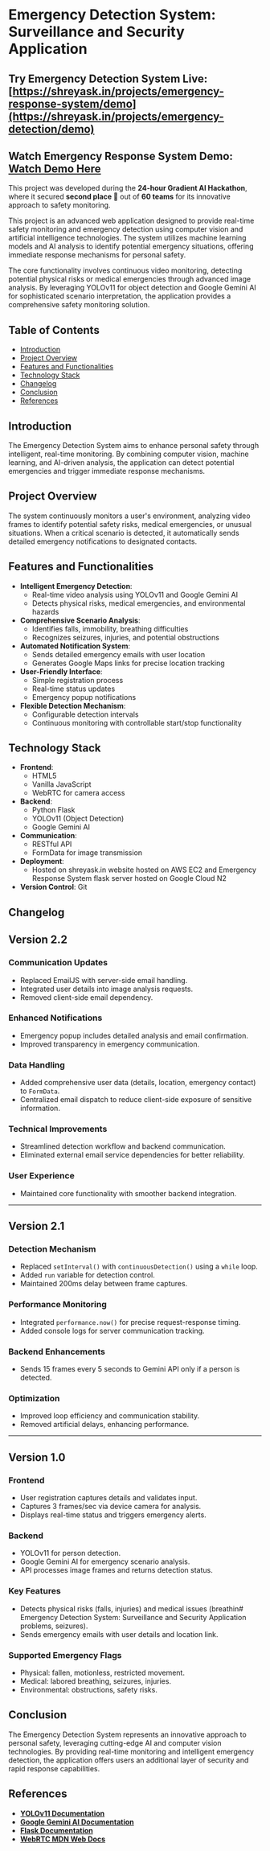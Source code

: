 # Emergency Detection System: Surveillance and Security Application

## **Try Emergency Detection System Live**: [https://shreyask.in/projects/emergency-response-system/demo](https://shreyask.in/projects/emergency-detection/demo)
## **Watch Emergency Response System Demo**: [Watch Demo Here](https://my-portfolio-website-s3-bucket.s3.ap-south-1.amazonaws.com/assets/Emergency_Response_System_Demo.mp4)

This project was developed during the **24-hour Gradient AI Hackathon**, where it secured **second place 🥈** out of **60 teams** for its innovative approach to safety monitoring.  

This project is an advanced web application designed to provide real-time safety monitoring and emergency detection using computer vision and artificial intelligence technologies. The system utilizes machine learning models and AI analysis to identify potential emergency situations, offering immediate response mechanisms for personal safety.

The core functionality involves continuous video monitoring, detecting potential physical risks or medical emergencies through advanced image analysis. By leveraging YOLOv11 for object detection and Google Gemini AI for sophisticated scenario interpretation, the application provides a comprehensive safety monitoring solution.

## Table of Contents

- [Introduction](#introduction)
- [Project Overview](#project-overview)
- [Features and Functionalities](#features-and-functionalities)
- [Technology Stack](#technology-stack)
- [Changelog](#changelog)
- [Conclusion](#conclusion)
- [References](#references)

## Introduction

The Emergency Detection System aims to enhance personal safety through intelligent, real-time monitoring. By combining computer vision, machine learning, and AI-driven analysis, the application can detect potential emergencies and trigger immediate response mechanisms.

## Project Overview

The system continuously monitors a user's environment, analyzing video frames to identify potential safety risks, medical emergencies, or unusual situations. When a critical scenario is detected, it automatically sends detailed emergency notifications to designated contacts.

## Features and Functionalities

- **Intelligent Emergency Detection**: 
  - Real-time video analysis using YOLOv11 and Google Gemini AI
  - Detects physical risks, medical emergencies, and environmental hazards
- **Comprehensive Scenario Analysis**:
  - Identifies falls, immobility, breathing difficulties
  - Recognizes seizures, injuries, and potential obstructions
- **Automated Notification System**:
  - Sends detailed emergency emails with user location
  - Generates Google Maps links for precise location tracking
- **User-Friendly Interface**:
  - Simple registration process
  - Real-time status updates
  - Emergency popup notifications
- **Flexible Detection Mechanism**:
  - Configurable detection intervals
  - Continuous monitoring with controllable start/stop functionality

## Technology Stack

- **Frontend**: 
  - HTML5
  - Vanilla JavaScript
  - WebRTC for camera access
- **Backend**:
  - Python Flask
  - YOLOv11 (Object Detection)
  - Google Gemini AI
- **Communication**:
  - RESTful API
  - FormData for image transmission
- **Deployment**:
  - Hosted on shreyask.in website hosted on AWS EC2 and Emergency Response System flask server hosted on Google Cloud N2
- **Version Control**: Git

## Changelog

## **Version 2.2**  
### **Communication Updates**  
- Replaced EmailJS with server-side email handling.  
- Integrated user details into image analysis requests.  
- Removed client-side email dependency.  

### **Enhanced Notifications**  
- Emergency popup includes detailed analysis and email confirmation.  
- Improved transparency in emergency communication.  

### **Data Handling**  
- Added comprehensive user data (details, location, emergency contact) to `FormData`.  
- Centralized email dispatch to reduce client-side exposure of sensitive information.  

### **Technical Improvements**  
- Streamlined detection workflow and backend communication.  
- Eliminated external email service dependencies for better reliability.  

### **User Experience**  
- Maintained core functionality with smoother backend integration.  

---

## **Version 2.1**  
### **Detection Mechanism**  
- Replaced `setInterval()` with `continuousDetection()` using a `while` loop.  
- Added `run` variable for detection control.  
- Maintained 200ms delay between frame captures.  

### **Performance Monitoring**  
- Integrated `performance.now()` for precise request-response timing.  
- Added console logs for server communication tracking.  

### **Backend Enhancements**  
- Sends 15 frames every 5 seconds to Gemini API only if a person is detected.  

### **Optimization**  
- Improved loop efficiency and communication stability.  
- Removed artificial delays, enhancing performance.  

---

## **Version 1.0**  
### **Frontend**  
- User registration captures details and validates input.  
- Captures 3 frames/sec via device camera for analysis.  
- Displays real-time status and triggers emergency alerts.  

### **Backend**  
- YOLOv11 for person detection.  
- Google Gemini AI for emergency scenario analysis.  
- API processes image frames and returns detection status.  

### **Key Features**  
- Detects physical risks (falls, injuries) and medical issues (breathin# Emergency Detection System: Surveillance and Security Application problems, seizures).  
- Sends emergency emails with user details and location link.  

### **Supported Emergency Flags**  
- Physical: fallen, motionless, restricted movement.  
- Medical: labored breathing, seizures, injuries.  
- Environmental: obstructions, safety risks.  

## Conclusion

The Emergency Detection System represents an innovative approach to personal safety, leveraging cutting-edge AI and computer vision technologies. By providing real-time monitoring and intelligent emergency detection, the application offers users an additional layer of security and rapid response capabilities.

## References

- **[YOLOv11 Documentation](https://docs.ultralytics.com/)**
- **[Google Gemini AI Documentation](https://ai.google.dev/tutorials)**
- **[Flask Documentation](https://flask.palletsprojects.com/)**
- **[WebRTC MDN Web Docs](https://developer.mozilla.org/en-US/docs/Web/API/WebRTC_API)**
